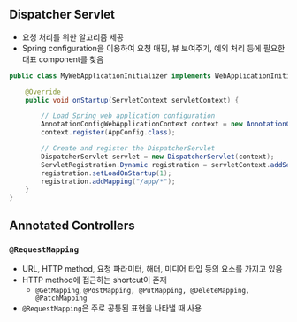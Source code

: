 ## Dispatcher Servlet
- 요청 처리를 위한 알고리즘 제공
- Spring configuration을 이용하여 요청 매핑, 뷰 보여주기, 예외 처리 등에 필요한 대표 component를 찾음
```java
public class MyWebApplicationInitializer implements WebApplicationInitializer {

	@Override
	public void onStartup(ServletContext servletContext) {

		// Load Spring web application configuration
		AnnotationConfigWebApplicationContext context = new AnnotationConfigWebApplicationContext();
		context.register(AppConfig.class);

		// Create and register the DispatcherServlet
		DispatcherServlet servlet = new DispatcherServlet(context);
		ServletRegistration.Dynamic registration = servletContext.addServlet("app", servlet);
		registration.setLoadOnStartup(1);
		registration.addMapping("/app/*");
	}
}
```

## Annotated Controllers
### `@RequestMapping`
- URL, HTTP method, 요청 파라미터, 해더, 미디어 타입 등의 요소를 가지고 있음
- HTTP method에 접근하는 shortcut이 존재
	- `@GetMapping`, `@PostMapping, @PutMapping, @DeleteMapping, @PatchMapping`
- `@RequestMapping`은 주로 공통된 표현을 나타낼 때 사용